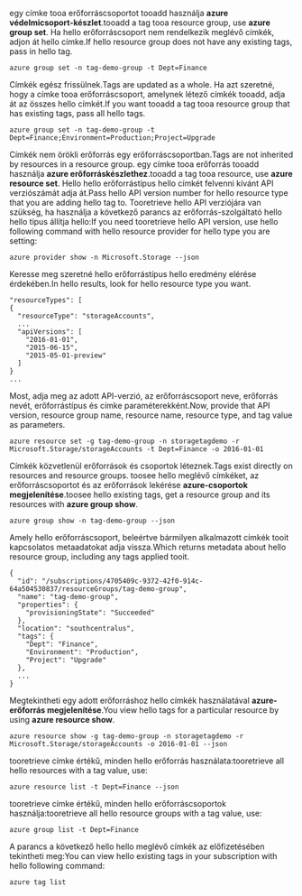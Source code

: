 <span data-ttu-id="e8620-101">egy címke tooa erőforráscsoportot tooadd használja **azure védelmicsoport-készlet**.</span><span class="sxs-lookup"><span data-stu-id="e8620-101">tooadd a tag tooa resource group, use **azure group set**.</span></span> <span data-ttu-id="e8620-102">Ha hello erőforráscsoport nem rendelkezik meglévő címkék, adjon át hello címke.</span><span class="sxs-lookup"><span data-stu-id="e8620-102">If hello resource group does not have any existing tags, pass in hello tag.</span></span>

```azurecli
azure group set -n tag-demo-group -t Dept=Finance
```

<span data-ttu-id="e8620-103">Címkék egész frissülnek.</span><span class="sxs-lookup"><span data-stu-id="e8620-103">Tags are updated as a whole.</span></span> <span data-ttu-id="e8620-104">Ha azt szeretné, hogy a címke tooa erőforráscsoport, amelynek létező címkék tooadd, adja át az összes hello címkét.</span><span class="sxs-lookup"><span data-stu-id="e8620-104">If you want tooadd a tag tooa resource group that has existing tags, pass all hello tags.</span></span> 

```azurecli
azure group set -n tag-demo-group -t Dept=Finance;Environment=Production;Project=Upgrade
```

<span data-ttu-id="e8620-105">Címkék nem örökli erőforrás egy erőforráscsoportban.</span><span class="sxs-lookup"><span data-stu-id="e8620-105">Tags are not inherited by resources in a resource group.</span></span> <span data-ttu-id="e8620-106">egy címke tooa erőforrás tooadd használja **azure erőforráskészlethez**.</span><span class="sxs-lookup"><span data-stu-id="e8620-106">tooadd a tag tooa resource, use **azure resource set**.</span></span> <span data-ttu-id="e8620-107">Hello hello erőforrástípus hello címkét felvenni kívánt API verziószámát adja át.</span><span class="sxs-lookup"><span data-stu-id="e8620-107">Pass hello API version number for hello resource type that you are adding hello tag to.</span></span> <span data-ttu-id="e8620-108">Tooretrieve hello API verziójára van szükség, ha használja a következő parancs az erőforrás-szolgáltató hello hello típus állítja hello:</span><span class="sxs-lookup"><span data-stu-id="e8620-108">If you need tooretrieve hello API version, use hello following command with hello resource provider for hello type you are setting:</span></span>

```azurecli
azure provider show -n Microsoft.Storage --json
```

<span data-ttu-id="e8620-109">Keresse meg szeretné hello erőforrástípus hello eredmény elérése érdekében.</span><span class="sxs-lookup"><span data-stu-id="e8620-109">In hello results, look for hello resource type you want.</span></span>

```azurecli
"resourceTypes": [
{
  "resourceType": "storageAccounts",
  ...
  "apiVersions": [
    "2016-01-01",
    "2015-06-15",
    "2015-05-01-preview"
  ]
}
...
```

<span data-ttu-id="e8620-110">Most, adja meg az adott API-verzió, az erőforráscsoport neve, erőforrás nevét, erőforrástípus és címke paraméterekként.</span><span class="sxs-lookup"><span data-stu-id="e8620-110">Now, provide that API version, resource group name, resource name, resource type, and tag value as parameters.</span></span>

```azurecli
azure resource set -g tag-demo-group -n storagetagdemo -r Microsoft.Storage/storageAccounts -t Dept=Finance -o 2016-01-01
```

<span data-ttu-id="e8620-111">Címkék közvetlenül erőforrások és csoportok léteznek.</span><span class="sxs-lookup"><span data-stu-id="e8620-111">Tags exist directly on resources and resource groups.</span></span> <span data-ttu-id="e8620-112">toosee hello meglévő címkéket, az erőforráscsoportot és az erőforrások lekérése **azure-csoportok megjelenítése**.</span><span class="sxs-lookup"><span data-stu-id="e8620-112">toosee hello existing tags, get a resource group and its resources with **azure group show**.</span></span>

```azurecli
azure group show -n tag-demo-group --json
```

<span data-ttu-id="e8620-113">Amely hello erőforráscsoport, beleértve bármilyen alkalmazott címkék tooit kapcsolatos metaadatokat adja vissza.</span><span class="sxs-lookup"><span data-stu-id="e8620-113">Which returns metadata about hello resource group, including any tags applied tooit.</span></span>

```azurecli
{
  "id": "/subscriptions/4705409c-9372-42f0-914c-64a504530837/resourceGroups/tag-demo-group",
  "name": "tag-demo-group",
  "properties": {
    "provisioningState": "Succeeded"
  },
  "location": "southcentralus",
  "tags": {
    "Dept": "Finance",
    "Environment": "Production",
    "Project": "Upgrade"
  },
  ...
}
```

<span data-ttu-id="e8620-114">Megtekintheti egy adott erőforráshoz hello címkék használatával **azure-erőforrás megjelenítése**.</span><span class="sxs-lookup"><span data-stu-id="e8620-114">You view hello tags for a particular resource by using **azure resource show**.</span></span>

```azurecli
azure resource show -g tag-demo-group -n storagetagdemo -r Microsoft.Storage/storageAccounts -o 2016-01-01 --json
```

<span data-ttu-id="e8620-115">tooretrieve címke értékű, minden hello erőforrás használata:</span><span class="sxs-lookup"><span data-stu-id="e8620-115">tooretrieve all hello resources with a tag value, use:</span></span>

```azurecli
azure resource list -t Dept=Finance --json
```

<span data-ttu-id="e8620-116">tooretrieve címke értékű, minden hello erőforráscsoportok használja:</span><span class="sxs-lookup"><span data-stu-id="e8620-116">tooretrieve all hello resource groups with a tag value, use:</span></span>

```azurecli
azure group list -t Dept=Finance
```

<span data-ttu-id="e8620-117">A parancs a következő hello hello meglévő címkék az előfizetésében tekintheti meg:</span><span class="sxs-lookup"><span data-stu-id="e8620-117">You can view hello existing tags in your subscription with hello following command:</span></span>

```azurecli
azure tag list
```
